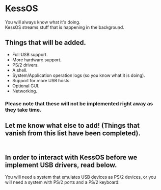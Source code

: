 # KessOS

You will always know what it's doing.<br>
KessOS streams stuff that is
happening in the background.<br>

## Things that will be added.<br>

* Full USB support.
* More hardware support.
* PS/2 drivers.
* A shell.
* System/Application operation logs (so you know what it is doing).
* Support for more USB hosts.
* Optional GUI.
* Networking.


### Please note that these will not be implemented right away as they take time.<br>

## Let me know what else to add! (Things that vanish from this list have been completed).<br><br>

## In order to interact with KessOS before we implement USB drivers, read below.<br>

You will need a system that emulates USB devices as PS/2 devices, or you will need a system with PS/2 ports and a PS/2 keyboard.
